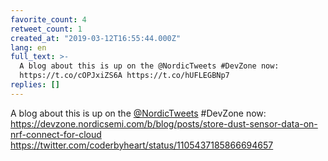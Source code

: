 ```yaml
---
favorite_count: 4
retweet_count: 1
created_at: "2019-03-12T16:55:44.000Z"
lang: en
full_text: >-
  A blog about this is up on the @NordicTweets #DevZone now:
  https://t.co/cOPJxiZS6A https://t.co/hUFLEGBNp7
replies: []
---
```


A blog about this is up on the [@NordicTweets](https://twitter.com/NordicTweets)
#DevZone now:
<https://devzone.nordicsemi.com/b/blog/posts/store-dust-sensor-data-on-nrf-connect-for-cloud>
<https://twitter.com/coderbyheart/status/1105437185866694657>
